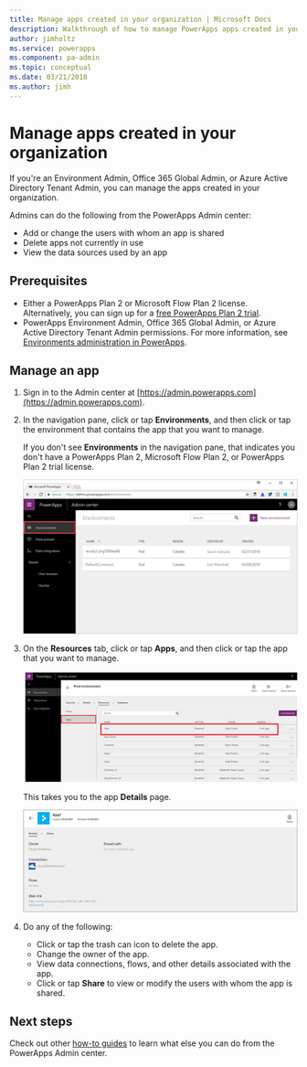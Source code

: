 ```yaml
---
title: Manage apps created in your organization | Microsoft Docs
description: Walkthrough of how to manage PowerApps apps created in your organization
author: jimholtz
ms.service: powerapps
ms.component: pa-admin
ms.topic: conceptual
ms.date: 03/21/2018
ms.author: jimh
---
```


# Manage apps created in your organization 
If you're an Environment Admin, Office 365 Global Admin, or Azure Active Directory Tenant Admin, you can manage the apps created in your organization.

Admins can do the following from the PowerApps Admin center:
* Add or change the users with whom an app is shared
* Delete apps not currently in use
* View the data sources used by an app

## Prerequisites
* Either a PowerApps Plan 2 or Microsoft Flow Plan 2 license. Alternatively, you can sign up for a [free PowerApps Plan 2 trial](https://web.powerapps.com/signup?redirect=marketing&email=).
* PowerApps Environment Admin, Office 365 Global Admin, or Azure Active Directory Tenant Admin permissions. For more information, see [Environments administration in PowerApps](environments-administration.md).

## Manage an app
1. Sign in to the Admin center at [https://admin.powerapps.com](https://admin.powerapps.com).
2. In the navigation pane, click or tap **Environments**, and then click or tap the environment that contains the app that you want to manage.

    If you don't see **Environments** in the navigation pane, that indicates you don't have a PowerApps Plan 2, Microsoft Flow Plan 2, or PowerApps Plan 2 trial license.

    ![File and Share](./media/admin-manage-apps/environment.png)
3. On the **Resources** tab, click or tap **Apps**, and then click or tap the app that you want to manage.

   ![File and Share](./media/admin-manage-apps/resources.png)

    This takes you to the app **Details** page.

    ![File and Share](./media/admin-manage-apps/app-details.png)
4. Do any of the following:

    * Click or tap the trash can icon to delete the app.
    * Change the owner of the app.
    * View data connections, flows, and other details associated with the app.
    * Click or tap **Share** to view or modify the users with whom the app is shared.

## Next steps
Check out other [how-to guides](signup-for-powerapps-admin.md) to learn what else you can do from the PowerApps Admin center.
